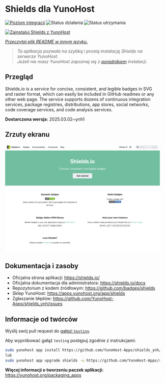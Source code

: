 <!--
To README zostało automatycznie wygenerowane przez <https://github.com/YunoHost/apps/tree/master/tools/readme_generator>
Nie powinno być ono edytowane ręcznie.
-->

# Shields dla YunoHost

[![Poziom integracji](https://apps.yunohost.org/badge/integration/shields)](https://ci-apps.yunohost.org/ci/apps/shields/)
![Status działania](https://apps.yunohost.org/badge/state/shields)
![Status utrzymania](https://apps.yunohost.org/badge/maintained/shields)

[![Zainstaluj Shields z YunoHost](https://install-app.yunohost.org/install-with-yunohost.svg)](https://install-app.yunohost.org/?app=shields)

*[Przeczytaj plik README w innym języku.](./ALL_README.md)*

> *Ta aplikacja pozwala na szybką i prostą instalację Shields na serwerze YunoHost.*  
> *Jeżeli nie masz YunoHost zapoznaj się z [poradnikiem](https://yunohost.org/install) instalacji.*

## Przegląd

Shields.io is a service for concise, consistent, and legible badges in SVG and raster format, which can easily be included in GitHub readmes or any other web page. The service supports dozens of continuous integration services, package registries, distributions, app stores, social networks, code coverage services, and code analysis services.


**Dostarczona wersja:** 2025.03.02~ynh1

## Zrzuty ekranu

![Zrzut ekranu z Shields](./doc/screenshots/screenshot.png)

## Dokumentacja i zasoby

- Oficjalna strona aplikacji: <https://shields.io/>
- Oficjalna dokumentacja dla administratora: <https://shields.io/docs>
- Repozytorium z kodem źródłowym: <https://github.com/badges/shields>
- Sklep YunoHost: <https://apps.yunohost.org/app/shields>
- Zgłaszanie błędów: <https://github.com/YunoHost-Apps/shields_ynh/issues>

## Informacje od twórców

Wyślij swój pull request do [gałęzi `testing`](https://github.com/YunoHost-Apps/shields_ynh/tree/testing).

Aby wypróbować gałąź `testing` postępuj zgodnie z instrukcjami:

```bash
sudo yunohost app install https://github.com/YunoHost-Apps/shields_ynh/tree/testing --debug
lub
sudo yunohost app upgrade shields -u https://github.com/YunoHost-Apps/shields_ynh/tree/testing --debug
```

**Więcej informacji o tworzeniu paczek aplikacji:** <https://yunohost.org/packaging_apps>
